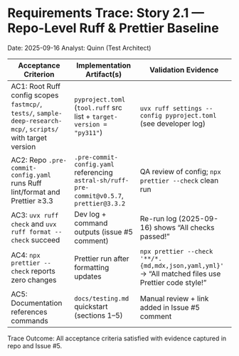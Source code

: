 # Requirements Trace: Story 2.1 — Repo-Level Ruff & Prettier Baseline

Date: 2025-09-16
Analyst: Quinn (Test Architect)

| Acceptance Criterion | Implementation Artifact(s) | Validation Evidence |
|----------------------|-----------------------------|--------------------|
| AC1: Root Ruff config scopes `fastmcp/`, `tests/`, `sample-deep-research-mcp/`, `scripts/` with target version | `pyproject.toml` (`tool.ruff` src list + `target-version = "py311"`) | `uvx ruff settings --config pyproject.toml` (see developer log) |
| AC2: Repo `.pre-commit-config.yaml` runs Ruff lint/format and Prettier ≥3.3 | `.pre-commit-config.yaml` referencing `astral-sh/ruff-pre-commit@v0.5.7`, `prettier@3.3.2` | QA review of config; `npx prettier --check` clean run |
| AC3: `uvx ruff check` and `uvx ruff format --check` succeed | Dev log + command outputs (issue #5 comment) | Re-run log (2025-09-16) shows “All checks passed!” |
| AC4: `npx prettier --check` reports zero changes | Prettier run after formatting updates | `npx prettier --check '**/*.{md,mdx,json,yaml,yml}'` → “All matched files use Prettier code style!” |
| AC5: Documentation references commands | `docs/testing.md` quickstart (sections 1–5) | Manual review + link added in Issue #5 comment |

Trace Outcome: All acceptance criteria satisfied with evidence captured in repo and Issue #5.
